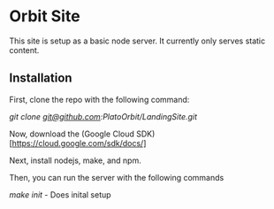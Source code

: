 # Orbit Site

This site is setup as a basic node server. It currently only serves static content.

## Installation

First, clone the repo with the following command:

*git clone git@github.com:PlatoOrbit/LandingSite.git*

Now, download the (Google Cloud SDK)[https://cloud.google.com/sdk/docs/]

Next, install nodejs, make, and npm.

Then, you can run the server with the following commands

*make init* - Does inital setup
